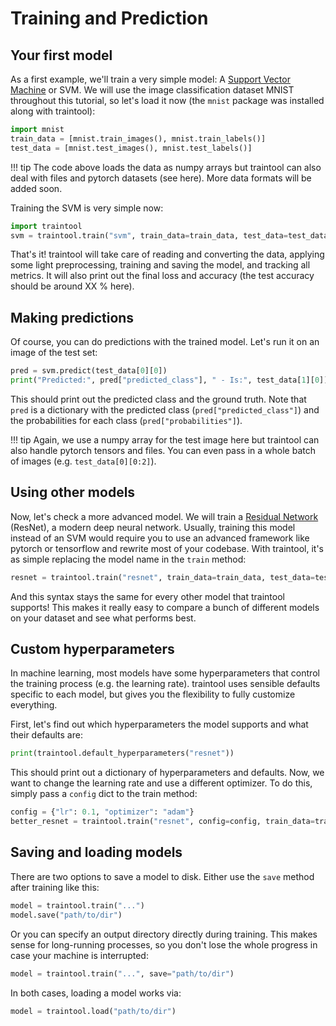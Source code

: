 # Training and Prediction

## Your first model

As a first example, we'll train a very simple model: A 
[Support Vector Machine](https://en.wikipedia.org/wiki/Support_vector_machine) or SVM. 
We will use the image classification dataset MNIST throughout this tutorial, so let's 
load it now (the `mnist` package was installed along with traintool):

```python
import mnist
train_data = [mnist.train_images(), mnist.train_labels()]
test_data = [mnist.test_images(), mnist.test_labels()]
```

!!! tip
    The code above loads the data as numpy arrays but traintool can also deal with 
    files and pytorch datasets (see here). More data formats will be added soon.

Training the SVM is very simple now:

```python
import traintool
svm = traintool.train("svm", train_data=train_data, test_data=test_data)
```

That's it! traintool will take care of reading and converting the data, applying some 
light preprocessing, training and saving the model, and tracking all metrics. It will 
also print out the final loss and accuracy (the test accuracy should be around XX % 
here).


## Making predictions

Of course, you can do predictions with the trained model. Let's run it on an image of 
the test set:

```python
pred = svm.predict(test_data[0][0])
print("Predicted:", pred["predicted_class"], " - Is:", test_data[1][0])
```

This should print out the predicted class and the ground truth. Note that `pred` is a 
dictionary with the predicted class (`pred["predicted_class"]`) and the probabilities 
for each class (`pred["probabilities"]`).

!!! tip
    Again, we use a numpy array for the test image here but traintool can also handle 
    pytorch tensors and files. You can even pass in a whole batch of images 
    (e.g. `test_data[0][0:2]`). 


## Using other models

Now, let's check a more advanced model. We will train a [Residual Network](https://arxiv.org/abs/1512.03385) 
(ResNet), a modern deep neural network. Usually, training this model instead of an SVM 
would require you to use an advanced framework like pytorch or tensorflow and rewrite 
most of your codebase. With traintool, it's as simple replacing the model name in the `train` method:

```python
resnet = traintool.train("resnet", train_data=train_data, test_data=test_data)
```

And this syntax stays the same for every other model that traintool supports! This makes 
it really easy to compare a bunch of different models on your dataset and see what 
performs best. 


## Custom hyperparameters

In machine learning, most models have some hyperparameters that control the training 
process (e.g. the learning rate). traintool uses sensible defaults specific to each 
model, but gives you the flexibility to fully customize everything. 

First, let's find out which hyperparameters the model supports and what their defaults 
are:

```python
print(traintool.default_hyperparameters("resnet"))
```

This should print out a dictionary of hyperparameters and defaults. Now, we want to 
change the learning rate and use a different optimizer. To do this, simply pass a 
`config` dict to the train method:

```python
config = {"lr": 0.1, "optimizer": "adam"}
better_resnet = traintool.train("resnet", config=config, train_data=train_data, test_data=test_data)
```


## Saving and loading models

There are two options to save a model to disk. Either use the `save` method after 
training like this:

```python
model = traintool.train("...")
model.save("path/to/dir")
```

Or you can specify an output directory directly during training. This makes sense for 
long-running processes, so you don't lose the whole progress in case your machine is 
interrupted:

```python
model = traintool.train("...", save="path/to/dir")
```

In both cases, loading a model works via:

```python
model = traintool.load("path/to/dir")
```


<!--
---

This tutorial should show you everything to get started with traintool. We'll train and 
use a few different models on MNIST. 


## Installation

In the terminal, type:

```bash
pip install git+https://github.com/jrieke/traintool
```

Note that traintool requires Python 3.


## Data

We will use the image classification dataset MNIST throughout this tutorial. It 
contains images of handwritten digits, that need to be classified according to the 
digit 0-9. To load it, start a Python console and enter: 

```python
import mnist
train_data = [mnist.train_images(), mnist.train_labels()]
test_data = [mnist.test_images(), mnist.test_labels()]
```

The `mnist` package should have been installed along with traintool. It loads the 
images and labels as numpy arrays. 

!!! tip
    Besides numpy arrays, traintool can also handle pytorch datasets and files. More 
    data formats will be added soon.


## Training

Train a [Support Vector Machine](https://en.wikipedia.org/wiki/Support_vector_machine):

```python
import traintool
svm = traintool.train("svm", train_data=train_data, test_data=test_data)
```

Or train a [Residual Network](https://arxiv.org/abs/1512.03385):

```python
resnet = traintool.train("resnet", train_data=train_data, test_data=test_data)
```

Or train any other model that traintool supports! It's as simple as changing the model 
name – no need to learn a new framework or change your entire code base. traintool
makes it super easy to compare different models.


## Prediction

Run an image from the test set through the model:

```python
pred = svm.predict(test_data[0][0])
print("Predicted:", pred["predicted_class"], " - Is:", test_data[1][0])
```

`pred` is a dictionary with the predicted class (`pred["predicted_class"]`) and the 
probabilities for each class (`pred["probabilities"]`)


## Hyperparameters

Every model comes with sensible defaults for the hyperparameters. You can get these 
defaults via: 

```python
print(traintool.default_hyperparameters("resnet"))
```

To change hyperparameters, pass a `config` dict to the train method:

```python
config = {"lr": 0.1, "optimizer": "adam"}
better_resnet = traintool.train("resnet", config=config, train_data=train_data, test_data=test_data)
```
>